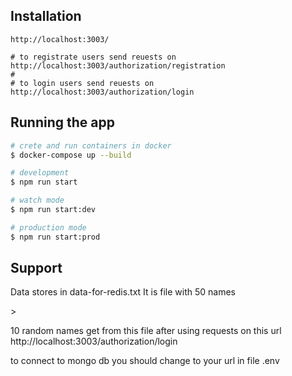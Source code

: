 
## Installation

```Url
http://localhost:3003/

# to registrate users send reuests on http://localhost:3003/authorization/registration 
#
# to login users send reuests on http://localhost:3003/authorization/login 
```

## Running the app

```bash
# crete and run containers in docker
$ docker-compose up --build 

# development
$ npm run start

# watch mode
$ npm run start:dev

# production mode
$ npm run start:prod
```



## Support
<p> Data stores in data-for-redis.txt It is file with 50 names</p>>
<p> 10 random names get from this file after using requests on this url http://localhost:3003/authorization/login </p>
<p> to connect to mongo db you should change to your url in file .env </p>
